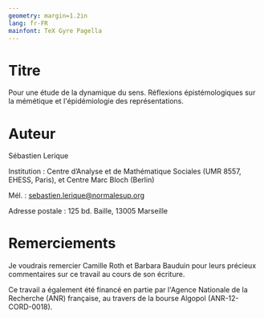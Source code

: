 ```yaml
---
geometry: margin=1.2in
lang: fr-FR
mainfont: TeX Gyre Pagella
---
```


Titre
=====

Pour une étude de la dynamique du sens. Réflexions épistémologiques sur la mémétique et l'épidémiologie des représentations.

Auteur
======

Sébastien Lerique

Institution : Centre d’Analyse et de Mathématique Sociales (UMR 8557, EHESS, Paris), et Centre Marc Bloch (Berlin)

Mél. : sebastien.lerique@normalesup.org

Adresse postale : 125 bd. Baille, 13005 Marseille

Remerciements
=============

Je voudrais remercier Camille Roth et Barbara Bauduin pour leurs précieux commentaires sur ce travail au cours de son écriture.

Ce travail a également été financé en partie par l'Agence Nationale de la Recherche (ANR) française, au travers de la bourse Algopol (ANR-12-CORD-0018).
